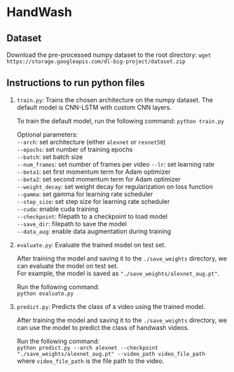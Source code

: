 # HandWash

## Dataset
Download the pre-processed numpy dataset to the root directory: `wget https://storage.googleapis.com/dl-big-project/dataset.zip`

## Instructions to run python files
1. `train.py`: Trains the chosen architecture on the numpy dataset. The default model is CNN-LSTM with custom CNN layers.  

    To train the default model, run the following command:
    `python train.py`

    Optional parameters:  
    `--arch`: set architecture (either `alexnet` or `resnet50`)      
    `--epochs`: set number of training epochs  
    `--batch`: set batch size  
    `--num_frames`: set number of frames per video
    `--lr`: set learning rate  
    `--beta1`: set first momentum term for Adam optimizer  
    `--beta2`: set second momentum term for Adam optimizer  
    `--weight_decay`: set weight decay for regularization on loss function  
    `--gamma`: set gamma for learning rate scheduler  
    `--step_size`: set step size for learning rate scheduler  
    `--cuda`: enable cuda training  
    `--checkpoint`: filepath to a checkpoint to load model  
    `--save_dir`: filepath to save the model  
    `--data_aug`: enable data augmentation during training  

2. `evaluate.py`: Evaluate the trained model on test set.  

     After training the model and saving it to the `./save_weights` directory, we can evaluate the model on test set.  
     For example, the model is saved as `"./save_weights/alexnet_aug.pt"`.  
     
     Run the following command:  
     `python evaluate.py`   


3. `predict.py`: Predicts the class of a video using the trained model.  

    After training the model and saving it to the `./save_weights` directory, we can use the model to predict the class of handwash videos.

    Run the following command:  
    `python predict.py --arch alexnet --checkpoint "./save_weights/alexnet_aug.pt" --video_path video_file_path`  
    where `video_file_path` is the file path to the video. 
